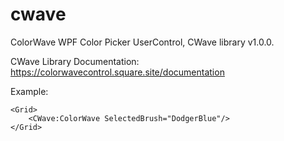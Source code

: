 # cwave
ColorWave WPF Color Picker UserControl, CWave library v1.0.0.

CWave Library Documentation: https://colorwavecontrol.square.site/documentation

Example:

<Window x:Class="CWaveWPF.MainWindow"
        xmlns="http://schemas.microsoft.com/winfx/2006/xaml/presentation"
        xmlns:x="http://schemas.microsoft.com/winfx/2006/xaml"
        xmlns:d="http://schemas.microsoft.com/expression/blend/2008"
        xmlns:mc="http://schemas.openxmlformats.org/markup-compatibility/2006"
        xmlns:local="clr-namespace:CWaveWPF"
        xmlns:CWave="clr-namespace:CWave;assembly=CWave"
        mc:Ignorable="d"
        Title="MainWindow" Height="364.916" Width="471.954">
  
    <Grid>
        <CWave:ColorWave SelectedBrush="DodgerBlue"/>
    </Grid>
  
</Window>
